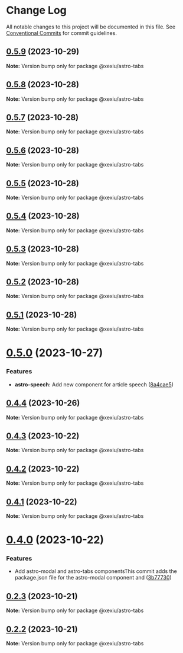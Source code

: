 # Change Log

All notable changes to this project will be documented in this file.
See [Conventional Commits](https://conventionalcommits.org) for commit guidelines.

## [0.5.9](https://github.com/xexiu/astro-components/compare/@xexiu/astro-tabs@0.5.8...@xexiu/astro-tabs@0.5.9) (2023-10-29)

**Note:** Version bump only for package @xexiu/astro-tabs





## [0.5.8](https://github.com/xexiu/astro-components/compare/@xexiu/astro-tabs@0.5.7...@xexiu/astro-tabs@0.5.8) (2023-10-28)

**Note:** Version bump only for package @xexiu/astro-tabs





## [0.5.7](https://github.com/xexiu/astro-components/compare/@xexiu/astro-tabs@0.5.6...@xexiu/astro-tabs@0.5.7) (2023-10-28)

**Note:** Version bump only for package @xexiu/astro-tabs





## [0.5.6](https://github.com/xexiu/astro-components/compare/@xexiu/astro-tabs@0.5.5...@xexiu/astro-tabs@0.5.6) (2023-10-28)

**Note:** Version bump only for package @xexiu/astro-tabs





## [0.5.5](https://github.com/xexiu/astro-components/compare/@xexiu/astro-tabs@0.5.4...@xexiu/astro-tabs@0.5.5) (2023-10-28)

**Note:** Version bump only for package @xexiu/astro-tabs





## [0.5.4](https://github.com/xexiu/astro-components/compare/@xexiu/astro-tabs@0.5.3...@xexiu/astro-tabs@0.5.4) (2023-10-28)

**Note:** Version bump only for package @xexiu/astro-tabs





## [0.5.3](https://github.com/xexiu/astro-components/compare/@xexiu/astro-tabs@0.5.2...@xexiu/astro-tabs@0.5.3) (2023-10-28)

**Note:** Version bump only for package @xexiu/astro-tabs





## [0.5.2](https://github.com/xexiu/astro-components/compare/@xexiu/astro-tabs@0.5.1...@xexiu/astro-tabs@0.5.2) (2023-10-28)

**Note:** Version bump only for package @xexiu/astro-tabs





## [0.5.1](https://github.com/xexiu/astro-components/compare/@xexiu/astro-tabs@0.5.0...@xexiu/astro-tabs@0.5.1) (2023-10-28)

**Note:** Version bump only for package @xexiu/astro-tabs





# [0.5.0](https://github.com/xexiu/astro-components/compare/@xexiu/astro-tabs@0.4.4...@xexiu/astro-tabs@0.5.0) (2023-10-27)


### Features

* **astro-speech:** Add new component for article speech ([8a4cae5](https://github.com/xexiu/astro-components/commit/8a4cae588530d3ac88f5298f7a2265572d3ef92d))





## [0.4.4](https://github.com/xexiu/astro-components/compare/@xexiu/astro-tabs@0.4.3...@xexiu/astro-tabs@0.4.4) (2023-10-26)

**Note:** Version bump only for package @xexiu/astro-tabs





## [0.4.3](https://github.com/xexiu/astro-components/compare/@xexiu/astro-tabs@0.4.2...@xexiu/astro-tabs@0.4.3) (2023-10-22)

**Note:** Version bump only for package @xexiu/astro-tabs





## [0.4.2](https://github.com/xexiu/astro-components/compare/@xexiu/astro-tabs@0.4.1...@xexiu/astro-tabs@0.4.2) (2023-10-22)

**Note:** Version bump only for package @xexiu/astro-tabs





## [0.4.1](https://github.com/xexiu/astro-components/compare/@xexiu/astro-tabs@0.4.0...@xexiu/astro-tabs@0.4.1) (2023-10-22)

**Note:** Version bump only for package @xexiu/astro-tabs





# [0.4.0](https://github.com/xexiu/astro-components/compare/@xexiu/astro-tabs@0.2.3...@xexiu/astro-tabs@0.4.0) (2023-10-22)


### Features

* Add astro-modal and astro-tabs componentsThis commit adds the package.json file for the astro-modal component and ([3b77730](https://github.com/xexiu/astro-components/commit/3b77730dc8b30bbec48ff9bc42c0aea48c905a0a))





## [0.2.3](https://github.com/xexiu/astro-components/compare/@xexiu/astro-tabs@0.2.2...@xexiu/astro-tabs@0.2.3) (2023-10-21)

**Note:** Version bump only for package @xexiu/astro-tabs





## [0.2.2](https://github.com/xexiu/astro-components/compare/@xexiu/astro-tabs@0.1.9...@xexiu/astro-tabs@0.2.2) (2023-10-21)

**Note:** Version bump only for package @xexiu/astro-tabs
